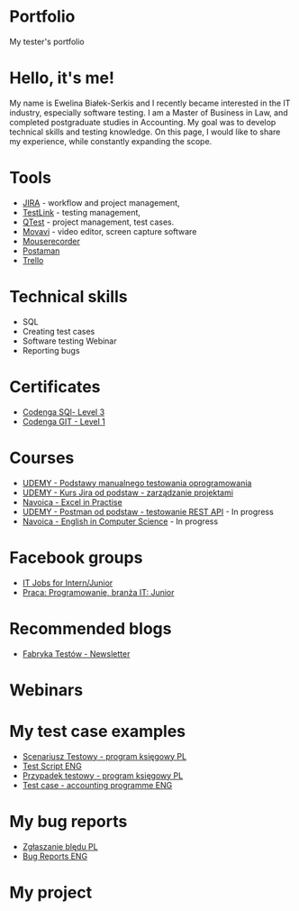 # Portfolio
My tester's portfolio
# Hello, it's me!
My name is Ewelina Białek-Serkis and I recently became interested in the IT industry, especially software testing. I am a Master of Business in Law, and completed postgraduate studies in Accounting. My goal was to develop technical skills and testing knowledge. On this page, I would like to share my experience, while constantly expanding the scope.
#  Tools
* [JIRA](https://ewelinta.atlassian.net/jira/software/projects/NO1234/boards/1) - workflow and project management,
* [TestLink](https://testlink.org/) - testing management,
* [QTest](https://www.tricentis.com/software-testing-tool-trial-demo/qtest-trial) - project management, test cases.
* [Movavi](https://www.movavi.com/pl/video-editor-plus/?gclid=Cj0KCQiA1NebBhDDARIsAANiDD1IABDUpmWJJkNoxbzLU6d32I7Xv4SUBS_B7uysSSha0NoqSSfelXAaArLAEALw_wcB) - video editor, screen capture software
* [Mouserecorder](https://www.mouserecorder.com/)
* [Postaman](https://www.postman.com/)
* [Trello](https://trello.com/app-key)
# Technical skills
* SQL
* Creating test cases
* Software testing Webinar
* Reporting bugs
# Certificates
* [Codenga SQl- Level 3](https://codenga.pl/p/certificate/hash/1dezxss78vhcco0cc84g048sgwk8gow)
* [Codenga GIT - Level 1](https://codenga.pl/p/certificate/hash/g6p4bopftpssoowcgckocksksk44skw)
# Courses
* [UDEMY - Podstawy manualnego testowania oprogramowania](https://www.udemy.com/certificate/UC-3889cb37-31f5-4563-b113-68a70567097b/)
* [UDEMY - Kurs Jira od podstaw - zarządzanie projektami](https://www.udemy.com/certificate/UC-574c72fb-155c-4e80-911e-c21730742a64/)
* [Navoica - Excel in Practise](https://navoica.pl/certificates/b35c8ed7f9bd44598c4675d1928e6946)
* [UDEMY - Postman od podstaw - testowanie REST API](https://www.udemy.com/course/postman-od-podstaw-testowanie-rest-api/learn/lecture/30197698?start=30#questions) - In progress
* [Navoica - English in Computer Science](https://navoica.pl/courses/course-v1:PolitechnikaKrakowska+SJO_4+2022/course/) - In progress
# Facebook groups
* [IT Jobs for Intern/Junior](https://www.facebook.com/groups/praca.w.it.polska)
* [Praca: Programowanie, branża IT: Junior](https://www.facebook.com/groups/487253408333756)
# Recommended blogs
* [Fabryka Testów - Newsletter](https://fabrykatestow.pl/)
# Webinars
# My test case examples
* [Scenariusz Testowy - program księgowy PL](https://docs.google.com/spreadsheets/d/1NkZINjrv8MI-Ll8LEdEFzJX5DEOev_nKzOvpxerlZ_g/edit#gid=1695479590) 
* [Test Script ENG ](https://docs.google.com/spreadsheets/d/1rYoYufDSxR0I6RucfhFB1QMmQd8z7zb5xRNfjMci4hw/edit#gid=1695479590)
* [Przypadek testowy - program księgowy PL](https://docs.google.com/spreadsheets/d/1F2x_vP2KyMpKkYiRbfA0GVd5x_dCEp0nPvM5rZE2wo8/edit#gid=2008592430)
* [Test case - accounting programme ENG](https://docs.google.com/presentation/d/1NLOyOLvahC9go1KMzNGCwWpS8wYKvs6CnAKlDdLyggE/edit#slide=id.g1943b18348d_0_30)
# My bug reports
* [Zgłaszanie blędu PL](https://docs.google.com/document/d/1Dtr6Lq9pkodoOMKNuK5RNQ73J9pJi95o/edit)
* [Bug Reports ENG](https://docs.google.com/document/d/18Ji7JXaO3-NCzl9-KZ527SoZiC7I9j-i/edit)
# My project
